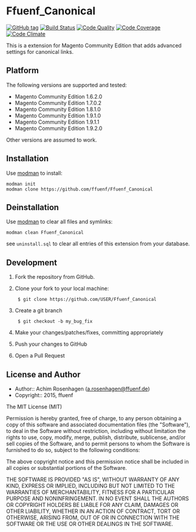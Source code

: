 Ffuenf_Canonical
================
[![GitHub tag](https://img.shields.io/github/tag/ffuenf/Ffuenf_Canonical.svg)][tag]
[![Build Status](https://img.shields.io/travis/ffuenf/Ffuenf_Canonical.svg)][travis]
[![Code Quality](https://scrutinizer-ci.com/g/ffuenf/Ffuenf_Canonical/badges/quality-score.png)][code_quality]
[![Code Coverage](https://scrutinizer-ci.com/g/ffuenf/Ffuenf_Canonical/badges/coverage.png)][code_coverage]
[![Code Climate](https://codeclimate.com/github/ffuenf/Ffuenf_Canonical/badges/gpa.svg)][codeclimate_gpa]

[tag]: https://github.com/ffuenf/Ffuenf_Canonical
[travis]: https://travis-ci.org/ffuenf/Ffuenf_Canonical
[code_quality]: https://scrutinizer-ci.com/g/ffuenf/Ffuenf_Canonical
[code_coverage]: https://scrutinizer-ci.com/g/ffuenf/Ffuenf_Canonical
[codeclimate_gpa]: https://codeclimate.com/github/ffuenf/Ffuenf_Canonical

This is a extension for Magento Community Edition that adds advanced settings for canonical links.

Platform
--------

The following versions are supported and tested:

* Magento Community Edition 1.6.2.0
* Magento Community Edition 1.7.0.2
* Magento Community Edition 1.8.1.0
* Magento Community Edition 1.9.1.0
* Magento Community Edition 1.9.1.1
* Magento Community Edition 1.9.2.0

Other versions are assumed to work.

Installation
------------

Use [modman](https://github.com/colinmollenhour/modman) to install:
```
modman init
modman clone https://github.com/ffuenf/Ffuenf_Canonical
```

Deinstallation
--------------

Use [modman](https://github.com/colinmollenhour/modman) to clear all files and symlinks:
```
modman clean Ffuenf_Canonical
```
see `uninstall.sql` to clear all entries of this extension from your database.

Development
-----------
1. Fork the repository from GitHub.
2. Clone your fork to your local machine:

        $ git clone https://github.com/USER/Ffuenf_Canonical

3. Create a git branch

        $ git checkout -b my_bug_fix

4. Make your changes/patches/fixes, committing appropriately
5. Push your changes to GitHub
6. Open a Pull Request

License and Author
------------------

- Author:: Achim Rosenhagen (<a.rosenhagen@ffuenf.de>)
- Copyright:: 2015, ffuenf

The MIT License (MIT)

Permission is hereby granted, free of charge, to any person obtaining a copy
of this software and associated documentation files (the "Software"), to deal
in the Software without restriction, including without limitation the rights
to use, copy, modify, merge, publish, distribute, sublicense, and/or sell
copies of the Software, and to permit persons to whom the Software is
furnished to do so, subject to the following conditions:

The above copyright notice and this permission notice shall be included in all
copies or substantial portions of the Software.

THE SOFTWARE IS PROVIDED "AS IS", WITHOUT WARRANTY OF ANY KIND, EXPRESS OR
IMPLIED, INCLUDING BUT NOT LIMITED TO THE WARRANTIES OF MERCHANTABILITY,
FITNESS FOR A PARTICULAR PURPOSE AND NONINFRINGEMENT. IN NO EVENT SHALL THE
AUTHORS OR COPYRIGHT HOLDERS BE LIABLE FOR ANY CLAIM, DAMAGES OR OTHER
LIABILITY, WHETHER IN AN ACTION OF CONTRACT, TORT OR OTHERWISE, ARISING FROM,
OUT OF OR IN CONNECTION WITH THE SOFTWARE OR THE USE OR OTHER DEALINGS IN THE
SOFTWARE.
